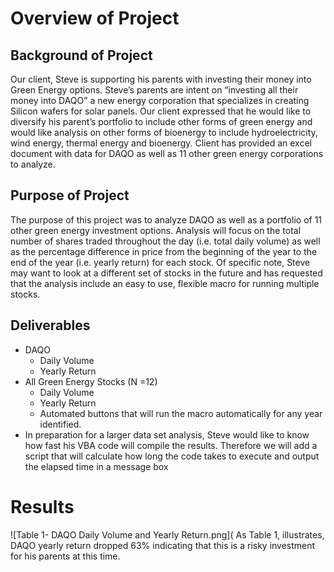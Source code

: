 # Overview of Project 
## Background of Project
Our client, Steve is supporting his parents with investing their money into Green Energy options. Steve’s parents are intent on “investing all their money into DAQO” a new energy corporation that specializes in creating Silicon wafers for solar panels. Our client expressed that he would like to diversify his parent’s portfolio to include other forms of green energy and would like analysis on other forms of bioenergy to include hydroelectricity, wind energy, thermal energy and bioenergy. Client has provided an excel document with data for DAQO as well as 11 other green energy corporations to analyze.

## Purpose of Project
The purpose of this project was to analyze DAQO as well as a portfolio of 11 other green energy investment options. Analysis will focus on the total number of shares traded throughout the day (i.e. total daily volume) as well as the percentage difference in price from the beginning of the year to the end of the year (i.e. yearly return) for each stock. 
Of specific note, Steve may want to look at a different set of stocks in the future and has requested that the analysis include an easy to use, flexible macro for running multiple stocks. 

## Deliverables 
- DAQO 
  - Daily Volume
  - Yearly Return
- All Green Energy Stocks (N =12)
  - Daily Volume
  - Yearly Return 
  - Automated buttons that will run the macro automatically for any year identified. 
- In preparation for a larger data set analysis, Steve would like to know how fast his VBA code will compile the results. Therefore we will add a script that will calculate how long the code takes to execute and output the elapsed time in a message box

# Results 

![Table 1- DAQO Daily Volume and Yearly Return.png](
As Table 1, illustrates, DAQO yearly return dropped 63% indicating that this is a risky investment for his parents at this time.
